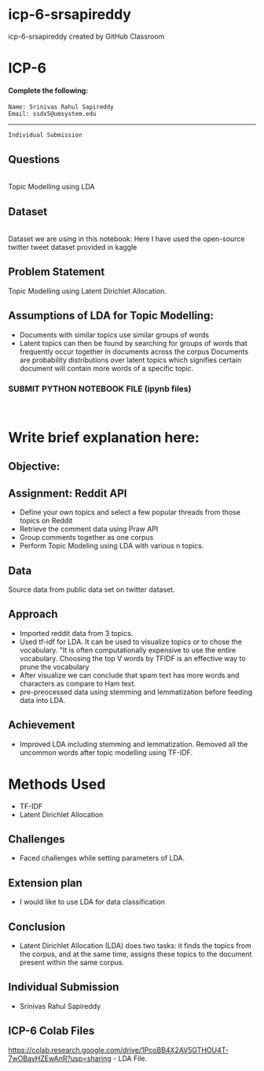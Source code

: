 # icp-6-srsapireddy
icp-6-srsapireddy created by GitHub Classroom

# ICP-6

#### Complete the following:
```
Name: Srinivas Rahul Sapireddy 
Email: ssdx5@umsystem.edu
```
---
```
Individual Submission
```

## Questions
<br/>	Topic Modelling using LDA<br/>	

## Dataset
<br/>	Dataset we are using in this notebook: Here I have used the open-source twitter tweet dataset provided in kaggle<br/>

## Problem Statement<br/>
Topic Modelling using Latent Dirichlet Allocation.<br/>

## Assumptions of LDA for Topic Modelling:<br/>

- Documents with similar topics use similar groups of words<br/>
- Latent topics can then be found by searching for groups of words that frequently occur together in documents across the corpus
Documents are probability distributions over latent topics which signifies certain document will contain more words of a specific topic.<br/>

### SUBMIT PYTHON NOTEBOOK FILE (ipynb files)
<br/>
 
# Write brief explanation here:<br/>
## Objective: <br/>
## Assignment: Reddit API<br/>
- Define your own topics and select a few popular threads from those topics on Reddit<br/>
- Retrieve the comment data using Praw API<br/>
- Group comments together as one corpus<br/>
- Perform Topic Modeling using LDA with various n topics.<br/>

## Data
Source data from public data set on twitter dataset.<br/>

## Approach 
- Imported reddit data from 3 topics.<br/>
- Used tf-idf for LDA. It can be used to visualize topics or to chose the vocabulary. 
"It is often computationally expensive to use the entire vocabulary. Choosing the top V words by TFIDF is an effective way to prune the vocabulary
- After visualize we can conclude that spam text has more words and characters as compare to Ham text. <br/>
- pre-preocessed data using stemming and lemmatization before feeding data into LDA.


## Achievement 
- Improved LDA including stemming and lemmatization. Removed all the uncommon words after topic modelling using TF-IDF. <br/>
# Methods Used
- TF-IDF
- Latent Dirichlet Allocation

## Challenges
- Faced challenges while setting parameters of LDA. <br>

## Extension plan
- I would like to use LDA for data classification <br>

## Conclusion
- Latent Dirichlet Allocation (LDA) does two tasks: it finds the topics from the corpus, and at the same time, 
assigns these topics to the document present within the same corpus. <br>

## Individual Submission 
- Srinivas Rahul Sapireddy<br/>

## ICP-6 Colab Files<br/>
https://colab.research.google.com/drive/1PcoBB4X2AV5GTHOU4T-7wOBayHZEwAnR?usp=sharing - LDA File.<br/>






